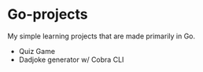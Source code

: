 # Go-projects
My simple learning projects that are made primarily in Go.

- Quiz Game
- Dadjoke generator w/ Cobra CLI
